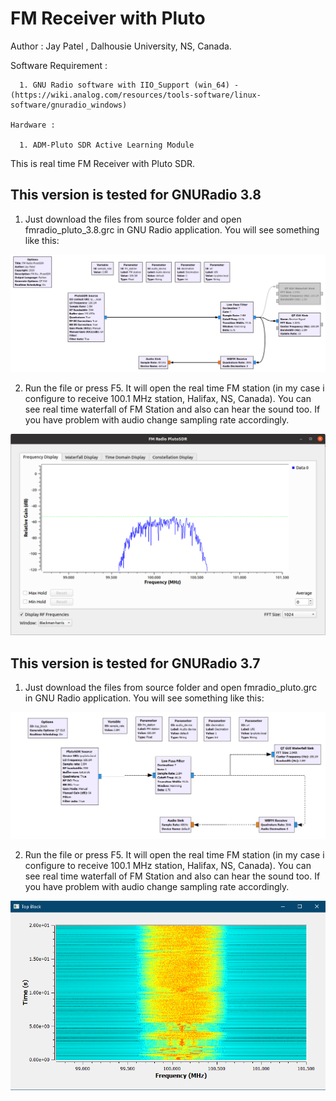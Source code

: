# FM Receiver with Pluto

Author : Jay Patel , Dalhousie University, NS, Canada.

Software Requirement :

      1. GNU Radio software with IIO_Support (win_64) - (https://wiki.analog.com/resources/tools-software/linux-software/gnuradio_windows) 
      
    Hardware :
      
      1. ADM-Pluto SDR Active Learning Module

This is real time FM Receiver with Pluto SDR. 

**This version is tested for GNURadio 3.8**
----------------------------------------------
1. Just download the files from source folder and open fmradio_pluto_3.8.grc in GNU Radio application. You will see something like this:

 <img src="images/FMRadio_PlutoSDR_3.8.png">

2. Run the file or press F5. It will open the real time FM station (in my case i configure to receive 100.1 MHz station, Halifax, NS, Canada). You can see real time waterfall of FM Station and also can hear the sound too. If you have problem with audio change sampling rate accordingly. 

 <img src="images/Freq_Display.png">

**This version is tested for GNURadio 3.7**
----------------------------------------------
1. Just download the files from source folder and open fmradio_pluto.grc in GNU Radio application. You will see something like this:

 <img src="images/fmradiopluto.PNG">

2. Run the file or press F5. It will open the real time FM station (in my case i configure to receive 100.1 MHz station, Halifax, NS, Canada). You can see real time waterfall of FM Station and also can hear the sound too. If you have problem with audio change sampling rate accordingly. 

 <img src="images/FMwaterfall.PNG">
